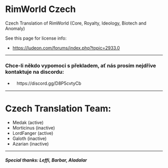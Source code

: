 # RimWorld Czech

Czech Translation of RimWorld (Core, Royalty, Ideology, Biotech and Anomaly)

See this page for license info:

- https://ludeon.com/forums/index.php?topic=2933.0
---

### Chce-li někdo vypomoci s překladem, ať nás prosím nejdříve kontaktuje na discordu:
- ﾠhttps://discord.gg/D8P5cvtyCb

---

# Czech Translation Team:
- Medak (active)
- Morticinus (inactive)
- LordFanger (active)
- Galoth (inactive)
- Azarian (inactive)

---
##### Special thanks: Leffi, Barbar, Aladalar
